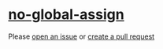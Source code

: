[no-global-assign](https://eslint.org/docs/rules/no-global-assign)
==================================================================
Please [open an issue](https://github.com/professional-js/eslint-config/issues/new)
or [create a pull request](https://github.com/professional-js/eslint-config/edit/main/src/rules-configurations/eslint/no-global-assign.md)
